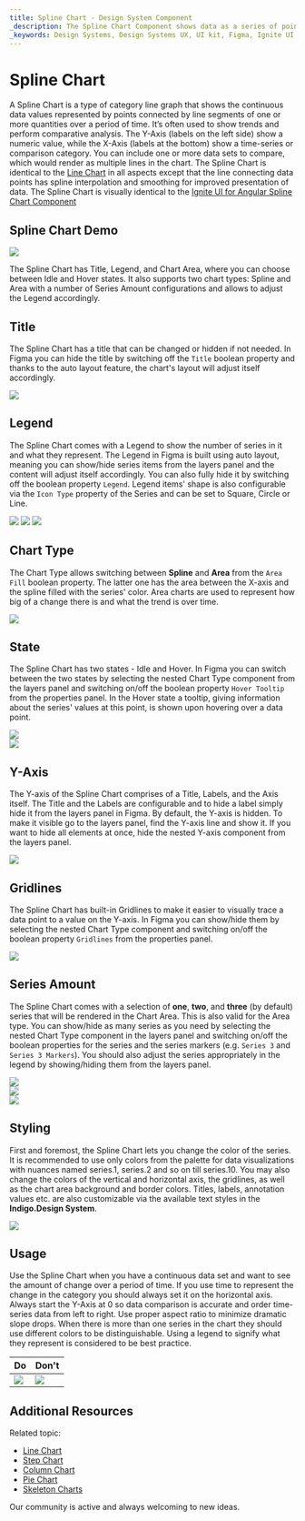 ```yaml
---
title: Spline Chart - Design System Component
_description: The Spline Chart Component shows data as a series of points connected by lines with splines.
_keywords: Design Systems, Design Systems UX, UI kit, Figma, Ignite UI for Angular, Figma to Angular, Angular, Angular Design System, Export code from Figma, Design Kits for Angular, Figma HTML, Figma to HTML, Figma UI kits
---
```


# Spline Chart

 A Spline Chart is a type of category line graph that shows the continuous data values represented by points connected by line segments of one or more quantities over a period of time. It’s often used to show trends and perform comparative analysis. The Y-Axis (labels on the left side) show a numeric value, while the X-Axis (labels at the bottom) show a time-series or comparison category. You can include one or more data sets to compare, which would render as multiple lines in the chart. The Spline Chart is identical to the [Line Chart](line-chart.md) in all aspects except that the line connecting data points has spline interpolation and smoothing for improved presentation of data. The Spline Chart is visually identical to the [Ignite UI for Angular Spline Chart Component](https://www.infragistics.com/products/ignite-ui-angular/angular/components/charts/types/spline-chart.html)

## Spline Chart Demo

<img class="responsive-img" src="../images/spline_chart_demo.png" srcset="../images/spline_chart_demo@2x.png 2x" />

The Spline Chart has Title, Legend, and Chart Area, where you can choose between Idle and Hover states. It also supports two chart types: Spline and Area with a number of Series Amount configurations and allows to adjust the Legend accordingly.

## Title

The Spline Chart has a title that can be changed or hidden if not needed. In Figma you can hide the title by switching off the `Title` boolean property and thanks to the auto layout feature, the chart's layout will adjust itself accordingly.

<img class="responsive-img" src="../images/spline_chart_no_title.png" srcset="../images/spline_chart_no_title@2x.png 2x" />

## Legend

The Spline Chart comes with a Legend to show the number of series in it and what they represent. The Legend in Figma is built using auto layout, meaning you can show/hide series items from the layers panel and the content will adjust itself accordingly. You can also fully hide it by switching off the boolean property `Legend`. Legend items' shape is also configurable via the `Icon Type` property of the Series and can be set to Square, Circle or Line.

<img class="responsive-img" src="../images/spline_chart_legend_square.png" srcset="../images/spline_chart_legend_square@2x.png 2x" />
<img class="responsive-img" src="../images/spline_chart_legend_circle.png" srcset="../images/spline_chart_legend_circle@2x.png 2x" />
<img class="responsive-img" src="../images/spline_chart_legend_line.png" srcset="../images/spline_chart_legend_line@2x.png 2x" />

## Chart Type

The Chart Type allows switching between **Spline** and **Area** from the `Area Fill` boolean property. The latter one has the area between the X-axis and the spline filled with the series' color. Area charts are used to represent how big of a change there is and what the trend is over time.

<img class="responsive-img" src="../images/spline_area_chart_three_series.png" srcset="../images/spline_area_chart_three_series@2x.png 2x" />

## State

The Spline Chart has two states - Idle and Hover. In Figma you can switch between the two states by selecting the nested Chart Type component from the layers panel and switching on/off the boolean property `Hover Tooltip` from the properties panel. In the Hover state a tooltip, giving information about the series' values at this point, is shown upon hovering over a data point.

<img class="responsive-img" src="../images/spline_area_chart_tooltip-off.png" srcset="../images/spline_area_chart_tooltip-off@2x.png 2x" />
<div class="divider--half"></div>
<img class="responsive-img" src="../images/spline_area_chart_tooltip-on.png" srcset="../images/spline_area_chart_tooltip-on@2x.png 2x" />

## Y-Axis

The Y-axis of the Spline Chart comprises of a Title, Labels, and the Axis itself. The Title and the Labels are configurable and to hide a label simply hide it from the layers panel in Figma. By default, the Y-axis is hidden. To make it visible go to the layers panel, find the Y-axis line and show it. If you want to hide all elements at once, hide the nested Y-axis component from the layers panel.

<img class="responsive-img" src="../images/spline_chart_yaxis.png" srcset="../images/spline_chart_yaxis@2x.png 2x" />

## Gridlines

The Spline Chart has built-in Gridlines to make it easier to visually trace a data point to a value on the Y-axis. In Figma you can show/hide them by selecting the nested Chart Type component and switching on/off the boolean property `Gridlines` from the properties panel.

<img class="responsive-img" src="../images/spline_chart_gridlines.png" srcset="../images/spline_chart_gridlines@2x.png 2x" />

## Series Amount

The Spline Chart comes with a selection of **one**, **two**, and **three** (by default) series that will be rendered in the Chart Area. This is also valid for the Area type. You can show/hide as many series as you need by selecting the nested Chart Type component in the layers panel and switching on/off the boolean properties for the series and the series markers (e.g. `Series 3` and `Series 3 Markers`). You should also adjust the series appropriately in the legend by showing/hiding them from the layers panel.

<img class="responsive-img" src="../images/spline_chart_one_series.png" srcset="../images/spline_chart_one_series@2x.png 2x" />
<div class="divider--half"></div>
<img class="responsive-img" src="../images/spline_chart_two_series.png" srcset="../images/spline_chart_two_series@2x.png 2x" />
<div class="divider--half"></div>
<img class="responsive-img" src="../images/spline_chart_three_series.png" srcset="../images/spline_chart_three_series@2x.png 2x" />

## Styling

First and foremost, the Spline Chart lets you change the color of the series. It is recommended to use only colors from the palette for data visualizations with nuances named series.1, series.2 and so on till series.10. You may also change the colors of the vertical and horizontal axis, the gridlines, as well as the chart area background and border colors. Titles, labels, annotation values etc. are also customizable via the available text styles in the **Indigo.Design System**.

<img class="responsive-img" src="../images/spline_chart_styling.png" srcset="../images/spline_chart_styling@2x.png 2x" />

## Usage

Use the Spline Chart when you have a continuous data set and want to see the amount of change over a period of time. If you use time to represent the change in the category you should always set it on the horizontal axis. Always start the Y-Axis at 0 so data comparison is accurate and order time-series data from left to right. Use proper aspect ratio to minimize dramatic slope drops. When there is more than one series in the chart they should use different colors to be distinguishable. Using a legend to signify what they represent is considered to be best practice.


| Do                                                                                             | Don't                                                                                              |
| ---------------------------------------------------------------------------------------------- | -------------------------------------------------------------------------------------------------- |
| <img class="responsive-img" src="../images/spline_chart_do1.png" srcset="../images/spline_chart_do1@2x.png 2x" /> | <img class="responsive-img" src="../images/spline_chart_dont1.png" srcset="../images/spline_chart_dont1@2x.png 2x" /> | 

## Additional Resources

Related topic:

- [Line Chart](line-chart.md)
- [Step Chart](step-chart.md)
- [Column Chart](column-chart.md)
- [Pie Chart](pie-chart.md)
- [Skeleton Charts](skeleton-charts.md)

Our community is active and always welcoming to new ideas.
